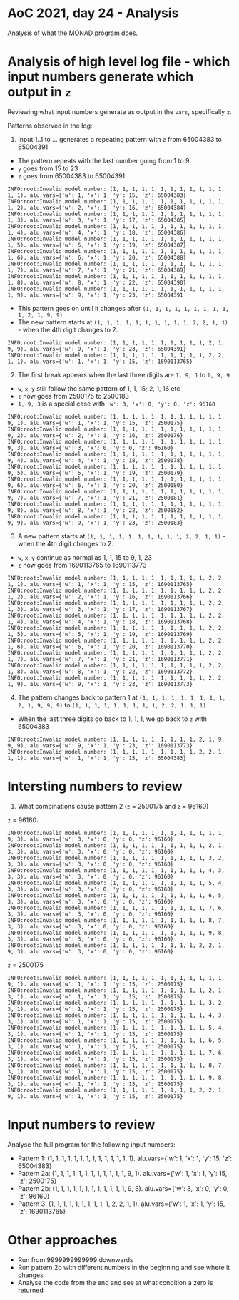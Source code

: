 # AoC 2021, day 24 - Analysis

Analysis of what the MONAD program does.

# Analysis of high level log file - which input numbers generate which output in `z`

Reviewing what input numbers generate as output in the `vars`, specifically `z`.

Patterns observed in the log:

1. Input 1..1 to ... generates a repeating pattern with `z` from 65004383 to 65004391

-   The pattern repeats with the last number going from 1 to 9.
-   `y` goes from 15 to 23
-   `z` goes from 65004383 to 65004391

```
INFO:root:Invalid model number: (1, 1, 1, 1, 1, 1, 1, 1, 1, 1, 1, 1, 1, 1). alu.vars={'w': 1, 'x': 1, 'y': 15, 'z': 65004383}
INFO:root:Invalid model number: (1, 1, 1, 1, 1, 1, 1, 1, 1, 1, 1, 1, 1, 2). alu.vars={'w': 2, 'x': 1, 'y': 16, 'z': 65004384}
INFO:root:Invalid model number: (1, 1, 1, 1, 1, 1, 1, 1, 1, 1, 1, 1, 1, 3). alu.vars={'w': 3, 'x': 1, 'y': 17, 'z': 65004385}
INFO:root:Invalid model number: (1, 1, 1, 1, 1, 1, 1, 1, 1, 1, 1, 1, 1, 4). alu.vars={'w': 4, 'x': 1, 'y': 18, 'z': 65004386}
INFO:root:Invalid model number: (1, 1, 1, 1, 1, 1, 1, 1, 1, 1, 1, 1, 1, 5). alu.vars={'w': 5, 'x': 1, 'y': 19, 'z': 65004387}
INFO:root:Invalid model number: (1, 1, 1, 1, 1, 1, 1, 1, 1, 1, 1, 1, 1, 6). alu.vars={'w': 6, 'x': 1, 'y': 20, 'z': 65004388}
INFO:root:Invalid model number: (1, 1, 1, 1, 1, 1, 1, 1, 1, 1, 1, 1, 1, 7). alu.vars={'w': 7, 'x': 1, 'y': 21, 'z': 65004389}
INFO:root:Invalid model number: (1, 1, 1, 1, 1, 1, 1, 1, 1, 1, 1, 1, 1, 8). alu.vars={'w': 8, 'x': 1, 'y': 22, 'z': 65004390}
INFO:root:Invalid model number: (1, 1, 1, 1, 1, 1, 1, 1, 1, 1, 1, 1, 1, 9). alu.vars={'w': 9, 'x': 1, 'y': 23, 'z': 65004391
```

-   This pattern goes on until it changes after `(1, 1, 1, 1, 1, 1, 1, 1, 1, 1, 2, 1, 9, 9)`
-   The new pattern starts at `(1, 1, 1, 1, 1, 1, 1, 1, 1, 1, 2, 2, 1, 1)` - when the 4th digit changes to 2.

```
INFO:root:Invalid model number: (1, 1, 1, 1, 1, 1, 1, 1, 1, 1, 2, 1, 9, 9). alu.vars={'w': 9, 'x': 1, 'y': 23, 'z': 65004391}
INFO:root:Invalid model number: (1, 1, 1, 1, 1, 1, 1, 1, 1, 1, 2, 2, 1, 1). alu.vars={'w': 1, 'x': 1, 'y': 15, 'z': 1690113765}
```

2. The first break appears when the last three digits are `1, 9, 1` to `1, 9, 9`

-   `w`, `x`, `y` still follow the same pattern of 1, 1, 15; 2, 1, 16 etc
-   `z` now goes from 2500175 to 2500183
-   `1, 9, 3` is a special case with `'w': 3, 'x': 0, 'y': 0, 'z': 96160`

```
INFO:root:Invalid model number: (1, 1, 1, 1, 1, 1, 1, 1, 1, 1, 1, 1, 9, 1). alu.vars={'w': 1, 'x': 1, 'y': 15, 'z': 2500175}
INFO:root:Invalid model number: (1, 1, 1, 1, 1, 1, 1, 1, 1, 1, 1, 1, 9, 2). alu.vars={'w': 2, 'x': 1, 'y': 16, 'z': 2500176}
INFO:root:Invalid model number: (1, 1, 1, 1, 1, 1, 1, 1, 1, 1, 1, 1, 9, 3). alu.vars={'w': 3, 'x': 0, 'y': 0, 'z': 96160}
INFO:root:Invalid model number: (1, 1, 1, 1, 1, 1, 1, 1, 1, 1, 1, 1, 9, 4). alu.vars={'w': 4, 'x': 1, 'y': 18, 'z': 2500178}
INFO:root:Invalid model number: (1, 1, 1, 1, 1, 1, 1, 1, 1, 1, 1, 1, 9, 5). alu.vars={'w': 5, 'x': 1, 'y': 19, 'z': 2500179}
INFO:root:Invalid model number: (1, 1, 1, 1, 1, 1, 1, 1, 1, 1, 1, 1, 9, 6). alu.vars={'w': 6, 'x': 1, 'y': 20, 'z': 2500180}
INFO:root:Invalid model number: (1, 1, 1, 1, 1, 1, 1, 1, 1, 1, 1, 1, 9, 7). alu.vars={'w': 7, 'x': 1, 'y': 21, 'z': 2500181}
INFO:root:Invalid model number: (1, 1, 1, 1, 1, 1, 1, 1, 1, 1, 1, 1, 9, 8). alu.vars={'w': 8, 'x': 1, 'y': 22, 'z': 2500182}
INFO:root:Invalid model number: (1, 1, 1, 1, 1, 1, 1, 1, 1, 1, 1, 1, 9, 9). alu.vars={'w': 9, 'x': 1, 'y': 23, 'z': 2500183}
```

3. A new pattern starts at `(1, 1, 1, 1, 1, 1, 1, 1, 1, 1, 2, 2, 1, 1)` - when the 4th digit changes to 2.

-   `w`, `x`, `y` continue as normal as 1, 1, 15 to 9, 1, 23
-   `z` now goes from 1690113765 to 1690113773

```
INFO:root:Invalid model number: (1, 1, 1, 1, 1, 1, 1, 1, 1, 1, 2, 2, 1, 1). alu.vars={'w': 1, 'x': 1, 'y': 15, 'z': 1690113765}
INFO:root:Invalid model number: (1, 1, 1, 1, 1, 1, 1, 1, 1, 1, 2, 2, 1, 2). alu.vars={'w': 2, 'x': 1, 'y': 16, 'z': 1690113766}
INFO:root:Invalid model number: (1, 1, 1, 1, 1, 1, 1, 1, 1, 1, 2, 2, 1, 3). alu.vars={'w': 3, 'x': 1, 'y': 17, 'z': 1690113767}
INFO:root:Invalid model number: (1, 1, 1, 1, 1, 1, 1, 1, 1, 1, 2, 2, 1, 4). alu.vars={'w': 4, 'x': 1, 'y': 18, 'z': 1690113768}
INFO:root:Invalid model number: (1, 1, 1, 1, 1, 1, 1, 1, 1, 1, 2, 2, 1, 5). alu.vars={'w': 5, 'x': 1, 'y': 19, 'z': 1690113769}
INFO:root:Invalid model number: (1, 1, 1, 1, 1, 1, 1, 1, 1, 1, 2, 2, 1, 6). alu.vars={'w': 6, 'x': 1, 'y': 20, 'z': 1690113770}
INFO:root:Invalid model number: (1, 1, 1, 1, 1, 1, 1, 1, 1, 1, 2, 2, 1, 7). alu.vars={'w': 7, 'x': 1, 'y': 21, 'z': 1690113771}
INFO:root:Invalid model number: (1, 1, 1, 1, 1, 1, 1, 1, 1, 1, 2, 2, 1, 8). alu.vars={'w': 8, 'x': 1, 'y': 22, 'z': 1690113772}
INFO:root:Invalid model number: (1, 1, 1, 1, 1, 1, 1, 1, 1, 1, 2, 2, 1, 9). alu.vars={'w': 9, 'x': 1, 'y': 23, 'z': 1690113773}
```

4. The pattern changes back to pattern 1 at `(1, 1, 1, 1, 1, 1, 1, 1, 1, 2, 1, 9, 9, 9)` to `(1, 1, 1, 1, 1, 1, 1, 1, 1, 2, 2, 1, 1, 1)`

-   When the last three digits go back to 1, 1, 1, we go back to `z` with 65004383

```
INFO:root:Invalid model number: (1, 1, 1, 1, 1, 1, 1, 1, 1, 2, 1, 9, 9, 9). alu.vars={'w': 9, 'x': 1, 'y': 23, 'z': 1690113773}
INFO:root:Invalid model number: (1, 1, 1, 1, 1, 1, 1, 1, 1, 2, 2, 1, 1, 1). alu.vars={'w': 1, 'x': 1, 'y': 15, 'z': 65004383}
```

# Intersting numbers to review

1. What combinations cause pattern 2 (`z` = 2500175 and `z` = 96160)

`z` = 96160:

```
INFO:root:Invalid model number: (1, 1, 1, 1, 1, 1, 1, 1, 1, 1, 1, 1, 9, 3). alu.vars={'w': 3, 'x': 0, 'y': 0, 'z': 96160}
INFO:root:Invalid model number: (1, 1, 1, 1, 1, 1, 1, 1, 1, 1, 2, 1, 3, 3). alu.vars={'w': 3, 'x': 0, 'y': 0, 'z': 96160}
INFO:root:Invalid model number: (1, 1, 1, 1, 1, 1, 1, 1, 1, 1, 3, 2, 3, 3). alu.vars={'w': 3, 'x': 0, 'y': 0, 'z': 96160}
INFO:root:Invalid model number: (1, 1, 1, 1, 1, 1, 1, 1, 1, 1, 4, 3, 3, 3). alu.vars={'w': 3, 'x': 0, 'y': 0, 'z': 96160}
INFO:root:Invalid model number: (1, 1, 1, 1, 1, 1, 1, 1, 1, 1, 5, 4, 3, 3). alu.vars={'w': 3, 'x': 0, 'y': 0, 'z': 96160}
INFO:root:Invalid model number: (1, 1, 1, 1, 1, 1, 1, 1, 1, 1, 6, 5, 3, 3). alu.vars={'w': 3, 'x': 0, 'y': 0, 'z': 96160}
INFO:root:Invalid model number: (1, 1, 1, 1, 1, 1, 1, 1, 1, 1, 7, 6, 3, 3). alu.vars={'w': 3, 'x': 0, 'y': 0, 'z': 96160}
INFO:root:Invalid model number: (1, 1, 1, 1, 1, 1, 1, 1, 1, 1, 8, 7, 3, 3). alu.vars={'w': 3, 'x': 0, 'y': 0, 'z': 96160}
INFO:root:Invalid model number: (1, 1, 1, 1, 1, 1, 1, 1, 1, 1, 9, 8, 3, 3). alu.vars={'w': 3, 'x': 0, 'y': 0, 'z': 96160}
INFO:root:Invalid model number: (1, 1, 1, 1, 1, 1, 1, 1, 1, 2, 2, 1, 9, 3). alu.vars={'w': 3, 'x': 0, 'y': 0, 'z': 96160}
```

`z` = 2500175

```
INFO:root:Invalid model number: (1, 1, 1, 1, 1, 1, 1, 1, 1, 1, 1, 1, 9, 1). alu.vars={'w': 1, 'x': 1, 'y': 15, 'z': 2500175}
INFO:root:Invalid model number: (1, 1, 1, 1, 1, 1, 1, 1, 1, 1, 2, 1, 3, 1). alu.vars={'w': 1, 'x': 1, 'y': 15, 'z': 2500175}
INFO:root:Invalid model number: (1, 1, 1, 1, 1, 1, 1, 1, 1, 1, 3, 2, 3, 1). alu.vars={'w': 1, 'x': 1, 'y': 15, 'z': 2500175}
INFO:root:Invalid model number: (1, 1, 1, 1, 1, 1, 1, 1, 1, 1, 4, 3, 3, 1). alu.vars={'w': 1, 'x': 1, 'y': 15, 'z': 2500175}
INFO:root:Invalid model number: (1, 1, 1, 1, 1, 1, 1, 1, 1, 1, 5, 4, 3, 1). alu.vars={'w': 1, 'x': 1, 'y': 15, 'z': 2500175}
INFO:root:Invalid model number: (1, 1, 1, 1, 1, 1, 1, 1, 1, 1, 6, 5, 3, 1). alu.vars={'w': 1, 'x': 1, 'y': 15, 'z': 2500175}
INFO:root:Invalid model number: (1, 1, 1, 1, 1, 1, 1, 1, 1, 1, 7, 6, 3, 1). alu.vars={'w': 1, 'x': 1, 'y': 15, 'z': 2500175}
INFO:root:Invalid model number: (1, 1, 1, 1, 1, 1, 1, 1, 1, 1, 8, 7, 3, 1). alu.vars={'w': 1, 'x': 1, 'y': 15, 'z': 2500175}
INFO:root:Invalid model number: (1, 1, 1, 1, 1, 1, 1, 1, 1, 1, 9, 8, 3, 1). alu.vars={'w': 1, 'x': 1, 'y': 15, 'z': 2500175}
INFO:root:Invalid model number: (1, 1, 1, 1, 1, 1, 1, 1, 1, 2, 2, 1, 9, 1). alu.vars={'w': 1, 'x': 1, 'y': 15, 'z': 2500175}
```

# Input numbers to review

Analyse the full program for the following input numbers:

-   Pattern 1: (1, 1, 1, 1, 1, 1, 1, 1, 1, 1, 1, 1, 1, 1). alu.vars={'w': 1, 'x': 1, 'y': 15, 'z': 65004383}
-   Pattern 2a: (1, 1, 1, 1, 1, 1, 1, 1, 1, 1, 1, 1, 9, 1). alu.vars={'w': 1, 'x': 1, 'y': 15, 'z': 2500175}
-   Pattern 2b: (1, 1, 1, 1, 1, 1, 1, 1, 1, 1, 1, 1, 9, 3). alu.vars={'w': 3, 'x': 0, 'y': 0, 'z': 96160}
-   Pattern 3: (1, 1, 1, 1, 1, 1, 1, 1, 1, 1, 2, 2, 1, 1). alu.vars={'w': 1, 'x': 1, 'y': 15, 'z': 1690113765}

# Other approaches

-   Run from 9999999999999 downwards
-   Run pattern 2b with different numbers in the beginning and see where it changes
-   Analyse the code from the end and see at what condition a zero is returned
